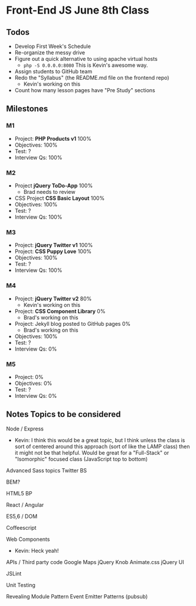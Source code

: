 # Front-End JS June 8th Class

## Todos

- Develop First Week's Schedule
- Re-organize the messy drive
- Figure out a quick alternative to using apache virtual hosts
    - `php -S 0.0.0.0:8080` This is Kevin's awesome way.
- Assign students to GitHub team
- Redo the "Syllabus" (the README.md file on the frontend repo)
    - Kevin's working on this
- Count how many lesson pages have "Pre Study" sections

## Milestones

### M1
- Project: **PHP Products v1** 100%
- Objectives: 100%
- Test: ?
- Interview Qs: 100%

### M2
- Project **jQuery ToDo-App** 100%
    - Brad needs to review
- CSS Project **CSS Basic Layout** 100%
- Objectives: 100%
- Test: ?
- Interview Qs: 100%

### M3
- Project: **jQuery Twitter v1** 100%
- Project: **CSS Puppy Love** 100%
- Objectives: 100%
- Test: ?
- Interview Qs: 100%

### M4
- Project: **jQuery Twitter v2** 80%
    - Kevin's working on this
- Project: **CSS Component Library** 0%
    - Brad's working on this
- Project: Jekyll blog posted to GitHub pages 0%
    - Brad's working on this
- Objectives: 100%
- Test: ?
- Interview Qs: 0%

### M5
- Project: 0%
- Objectives: 0%
- Test: ?
- Interview Qs: 0%





## Notes Topics to be considered

Node / Express
- Kevin: I think this would be a great topic, but I think unless the class is sort of centered around this approach (sort of like the LAMP class) then it might not be that helpful. Would be great for a "Full-Stack" or "Isomorphic" focused class (JavaScript top to bottom)

Advanced Sass topics
Twitter BS

BEM?

HTML5 BP


React / Angular

ES5,6 / DOM

Coffeescript

Web Components
- Kevin: Heck yeah!

APIs / Third party code
    Google Maps
    jQuery Knob
    Animate.css
    jQuery UI

JSLint

Unit Testing

Revealing Module Pattern
Event Emitter Patterns (pubsub)
